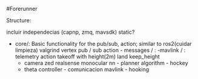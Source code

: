#Forerunner

Structure:

incluir independecias (capnp, zmq, mavsdk) static?

- core/: Basic functionality for the pub/sub, action;
similar to ros2(cuidar limpieza) valgrind vertex pub / sub action -
    messages / : -mavlink /
    : telemetry action takeoff with height(2m) land keep_height
    - camera zed realsense monocular nn - planner algorithm - hockey
    - theta controller - comunicacion mavlink - hooking
